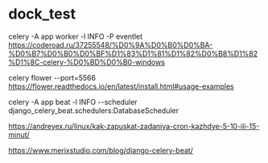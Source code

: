 # dock_test
celery -A app worker -l INFO -P eventlet
https://coderoad.ru/37255548/%D0%9A%D0%B0%D0%BA-%D0%B7%D0%B0%D0%BF%D1%83%D1%81%D1%82%D0%B8%D1%82%D1%8C-celery-%D0%BD%D0%B0-windows

celery flower --port=5566
https://flower.readthedocs.io/en/latest/install.html#usage-examples

celery -A app beat -l INFO --scheduler django_celery_beat.schedulers:DatabaseScheduler

https://andreyex.ru/linux/kak-zapuskat-zadaniya-cron-kazhdye-5-10-ili-15-minut/

https://www.merixstudio.com/blog/django-celery-beat/

